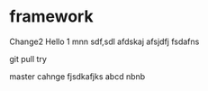 # framework
Change2
Hello
1
mnn
sdf,sdl
afdskaj
afsjdfj
fsdafns


git pull try

master cahnge
fjsdkafjks
abcd
nbnb
